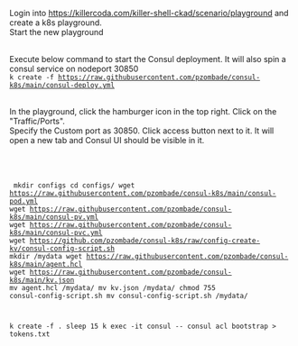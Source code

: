 
Login into https://killercoda.com/killer-shell-ckad/scenario/playground and create a k8s playground. <br/>
Start the new playground<br/><br/>

Execute below command to start the Consul deployment. It will also spin a consul service on nodeport 30850<br/>
<code>k create -f https://raw.githubusercontent.com/pzombade/consul-k8s/main/consul-deploy.yml</code><br/><br/>

In the playground, click the hamburger icon in the top right. Click on the "Traffic/Ports".<br/>
Specify the Custom port as 30850. Click access button next to it. It will open a new tab and Consul UI should be visible in it.

<br/><br/><br/>
<code>
mkdir configs
cd configs/
wget https://raw.githubusercontent.com/pzombade/consul-k8s/main/consul-pod.yml
wget https://raw.githubusercontent.com/pzombade/consul-k8s/main/consul-pv.yml
wget https://raw.githubusercontent.com/pzombade/consul-k8s/main/consul-pvc.yml
wget https://github.com/pzombade/consul-k8s/raw/config-create-kv/consul-config-script.sh
mkdir /mydata
wget https://raw.githubusercontent.com/pzombade/consul-k8s/main/agent.hcl
wget https://raw.githubusercontent.com/pzombade/consul-k8s/main/kv.json
mv agent.hcl /mydata/
mv kv.json /mydata/
chmod 755 consul-config-script.sh
mv consul-config-script.sh /mydata/

k create -f .
sleep 15
k exec -it consul -- consul acl bootstrap > tokens.txt


</code>
